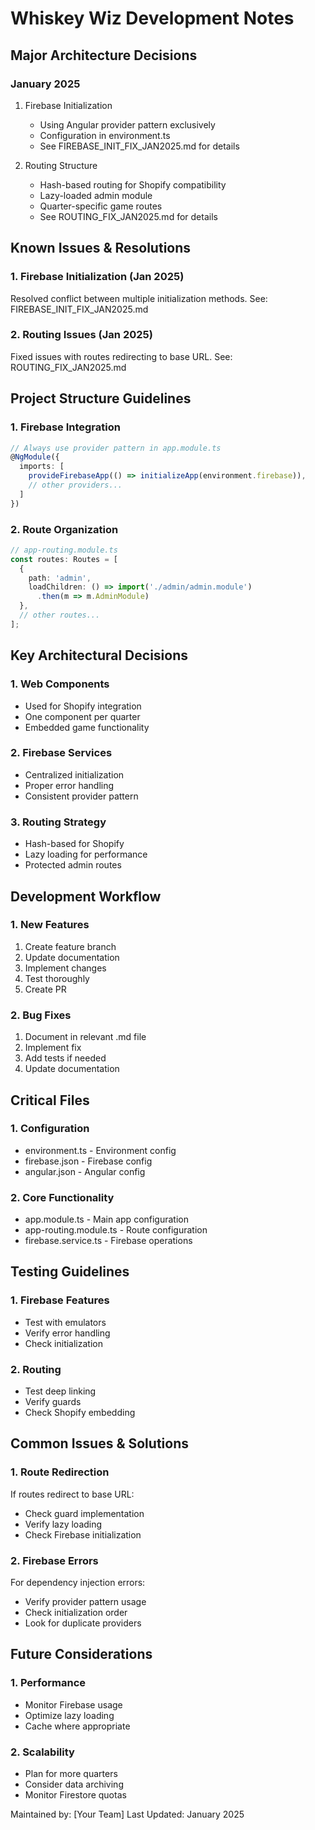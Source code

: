 # Whiskey Wiz Development Notes

## Major Architecture Decisions

### January 2025

1. Firebase Initialization
   - Using Angular provider pattern exclusively
   - Configuration in environment.ts
   - See FIREBASE_INIT_FIX_JAN2025.md for details

2. Routing Structure
   - Hash-based routing for Shopify compatibility
   - Lazy-loaded admin module
   - Quarter-specific game routes
   - See ROUTING_FIX_JAN2025.md for details

## Known Issues & Resolutions

### 1. Firebase Initialization (Jan 2025)
Resolved conflict between multiple initialization methods.
See: FIREBASE_INIT_FIX_JAN2025.md

### 2. Routing Issues (Jan 2025)
Fixed issues with routes redirecting to base URL.
See: ROUTING_FIX_JAN2025.md

## Project Structure Guidelines

### 1. Firebase Integration
```typescript
// Always use provider pattern in app.module.ts
@NgModule({
  imports: [
    provideFirebaseApp(() => initializeApp(environment.firebase)),
    // other providers...
  ]
})
```

### 2. Route Organization
```typescript
// app-routing.module.ts
const routes: Routes = [
  {
    path: 'admin',
    loadChildren: () => import('./admin/admin.module')
      .then(m => m.AdminModule)
  },
  // other routes...
];
```

## Key Architectural Decisions

### 1. Web Components
- Used for Shopify integration
- One component per quarter
- Embedded game functionality

### 2. Firebase Services
- Centralized initialization
- Proper error handling
- Consistent provider pattern

### 3. Routing Strategy
- Hash-based for Shopify
- Lazy loading for performance
- Protected admin routes

## Development Workflow

### 1. New Features
1. Create feature branch
2. Update documentation
3. Implement changes
4. Test thoroughly
5. Create PR

### 2. Bug Fixes
1. Document in relevant .md file
2. Implement fix
3. Add tests if needed
4. Update documentation

## Critical Files

### 1. Configuration
- environment.ts - Environment config
- firebase.json - Firebase config
- angular.json - Angular config

### 2. Core Functionality
- app.module.ts - Main app configuration
- app-routing.module.ts - Route configuration
- firebase.service.ts - Firebase operations

## Testing Guidelines

### 1. Firebase Features
- Test with emulators
- Verify error handling
- Check initialization

### 2. Routing
- Test deep linking
- Verify guards
- Check Shopify embedding

## Common Issues & Solutions

### 1. Route Redirection
If routes redirect to base URL:
- Check guard implementation
- Verify lazy loading
- Check Firebase initialization

### 2. Firebase Errors
For dependency injection errors:
- Verify provider pattern usage
- Check initialization order
- Look for duplicate providers

## Future Considerations

### 1. Performance
- Monitor Firebase usage
- Optimize lazy loading
- Cache where appropriate

### 2. Scalability
- Plan for more quarters
- Consider data archiving
- Monitor Firestore quotas

Maintained by: [Your Team]
Last Updated: January 2025